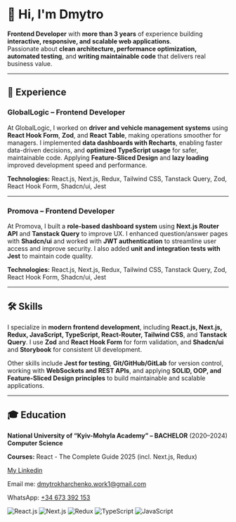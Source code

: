 # 👋 Hi, I'm Dmytro  
**Frontend Developer** with <b>more than 3 years</b> of experience building **interactive, responsive, and scalable web applications**.  
Passionate about **clean architecture, performance optimization, automated testing**, and **writing maintainable code** that delivers real business value.  

---

## 💼 Experience

### **GlobalLogic – Frontend Developer**  

At GlobalLogic, I worked on **driver and vehicle management systems** using **React Hook Form**, **Zod**, and **React Table**, making operations smoother for managers. I implemented **data dashboards with Recharts**, enabling faster data-driven decisions, and **optimized TypeScript usage** for safer, maintainable code. Applying **Feature-Sliced Design** and **lazy loading** improved development speed and performance.  

**Technologies:** React.js, Next.js, Redux, Tailwind CSS, Tanstack Query, Zod, React Hook Form, Shadcn/ui, Jest  

---

### **Promova – Frontend Developer**  

At Promova, I built a **role-based dashboard system** using **Next.js Router API** and **Tanstack Query** to improve UX. I enhanced question/answer pages with **Shadcn/ui** and worked with **JWT authentication** to streamline user access and improve security. I also added **unit and integration tests with Jest** to maintain code quality.  

**Technologies:** React.js, Next.js, Redux, Tailwind CSS, Tanstack Query, Zod, React Hook Form, Shadcn/ui, Jest  


---

## 🛠 Skills

I specialize in **modern frontend development**, including **React.js, Next.js, Redux, JavaScript, TypeScript, React-Router, Tailwind CSS**, and **Tanstack Query**. I use **Zod** and **React Hook Form** for form validation, and **Shadcn/ui** and **Storybook** for consistent UI development.  

Other skills include **Jest for testing**, **Git/GitHub/GitLab** for version control, working with **WebSockets and REST APIs**, and applying **SOLID, OOP, and Feature-Sliced Design principles** to build maintainable and scalable applications.  

---

## 🎓 Education

**National University of “Kyiv-Mohyla Academy” – BACHELOR** (2020–2024)  
**Computer Science**  

**Courses:** React - The Complete Guide 2025 (incl. Next.js, Redux)  


[My Linkedin](https://www.linkedin.com/in/dmytro-kharchenko-frontend/ "Check out my linkedin profile") <br/>

Email me: [dmytrokharchenko.work1@gmail.com](mailto:dmytrokharchenko.work1@gmail.com)

WhatsApp: <u>+34 673 392 153</u>

![React.js](https://img.icons8.com/?size=50&id=t5K2CR8feVdX&format=png&color=000000) ![Next.js](https://img.icons8.com/?size=50&id=yUdJlcKanVbh&format=png&color=000000)  ![Redux](https://img.icons8.com/color/48/redux.png) ![TypeScript](https://img.icons8.com/color/48/typescript.png) ![JavaScript](https://img.icons8.com/color/48/javascript--v2.png)

